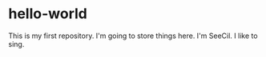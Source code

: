 # hello-world
This is my first repository. I'm going to store things here.
I'm SeeCil. I like to sing.  
